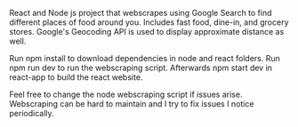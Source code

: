 React and Node js project that webscrapes using Google Search to find different places of food around you. Includes fast food, dine-in, and grocery stores. Google's Geocoding API is used to display approximate distance as well.

Run npm install to download dependencies in node and react folders.
Run npm run dev to run the webscraping script.
Afterwards npm start dev in react-app to build the react website.

Feel free to change the node webscraping script if issues arise. Webscraping can be hard to maintain and I try to fix issues I notice periodically.
